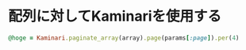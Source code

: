 # 配列に対してKaminariを使用する

```ruby
@hoge = Kaminari.paginate_array(array).page(params[:page]).per(4)
```